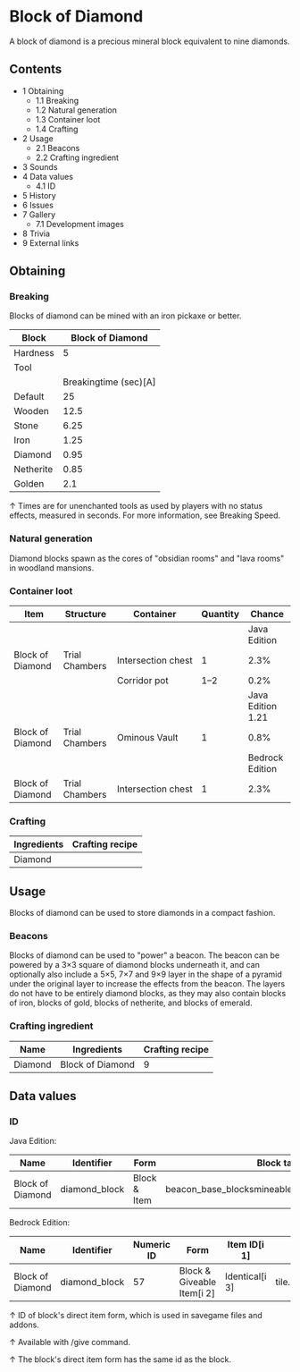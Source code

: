 # Block of Diamond
A block of diamond is a precious mineral block equivalent to nine diamonds.

## Contents
- 1 Obtaining
	- 1.1 Breaking
	- 1.2 Natural generation
	- 1.3 Container loot
	- 1.4 Crafting
- 2 Usage
	- 2.1 Beacons
	- 2.2 Crafting ingredient
- 3 Sounds
- 4 Data values
	- 4.1 ID
- 5 History
- 6 Issues
- 7 Gallery
	- 7.1 Development images
- 8 Trivia
- 9 External links

## Obtaining
### Breaking
Blocks of diamond can be mined with an iron pickaxe or better.

| Block     | Block of Diamond      |
|-----------|-----------------------|
| Hardness  | 5                     |
| Tool      |                       |
|           | Breakingtime (sec)[A] |
| Default   | 25                    |
| Wooden    | 12.5                  |
| Stone     | 6.25                  |
| Iron      | 1.25                  |
| Diamond   | 0.95                  |
| Netherite | 0.85                  |
| Golden    | 2.1                   |


↑ Times are for unenchanted tools as used by players with no status effects, measured in seconds. For more information, see Breaking Speed.


### Natural generation
Diamond blocks spawn as the cores of "obsidian rooms" and "lava rooms" in woodland mansions.

### Container loot
| Item             | Structure      | Container          | Quantity | Chance            |
|------------------|----------------|--------------------|----------|-------------------|
|                  |                |                    |          | Java Edition      |
| Block of Diamond | Trial Chambers | Intersection chest | 1        | 2.3%              |
|                  |                | Corridor pot       | 1–2      | 0.2%              |
|                  |                |                    |          | Java Edition 1.21 |
| Block of Diamond | Trial Chambers | Ominous Vault      | 1        | 0.8%              |
|                  |                |                    |          | Bedrock Edition   |
| Block of Diamond | Trial Chambers | Intersection chest | 1        | 2.3%              |

### Crafting
| Ingredients | Crafting recipe |
|-------------|-----------------|
| Diamond     |                 |

## Usage
Blocks of diamond can be used to store diamonds in a compact fashion. 

### Beacons
Blocks of diamond can be used to "power" a beacon. The beacon can be powered by a 3×3 square of diamond blocks underneath it, and can optionally also include a 5×5, 7×7 and 9×9 layer in the shape of a pyramid under the original layer to increase the effects from the beacon. The layers do not have to be entirely diamond blocks, as they may also contain blocks of iron, blocks of gold, blocks of netherite, and blocks of emerald.

### Crafting ingredient
| Name    | Ingredients      | Crafting recipe |
|---------|------------------|-----------------|
| Diamond | Block of Diamond | 9               |

## Data values
### ID
Java Edition:

| Name             | Identifier    | Form         | Block tags                                        | Translation key               |
|------------------|---------------|--------------|---------------------------------------------------|-------------------------------|
| Block of Diamond | diamond_block | Block & Item | beacon_base_blocksmineable/pickaxeneeds_iron_tool | block.minecraft.diamond_block |

Bedrock Edition:

| Name             | Identifier    | Numeric ID | Form                       | Item ID[i 1]   | Translation key         |
|------------------|---------------|------------|----------------------------|----------------|-------------------------|
| Block of Diamond | diamond_block | 57         | Block & Giveable Item[i 2] | Identical[i 3] | tile.diamond_block.name |


↑ ID of block's direct item form, which is used in savegame files and addons.

↑ Available with /give command.

↑ The block's direct item form has the same id as the block.


